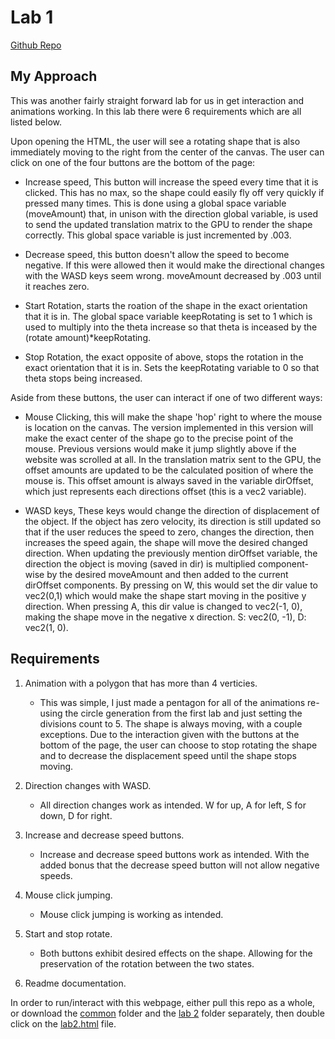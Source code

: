 # Lab 1

[Github Repo](https://github.com/dturk0610/EE465)

## My Approach

This was another fairly straight forward lab for us in get interaction and animations working. In this lab there were 6 requirements which are all listed below.

Upon opening the HTML, the user will see a rotating shape that is also immediately moving to the right from the center of the canvas. The user can click on one of the four buttons are the bottom of the page:

- Increase speed, This button will increase the speed every time that it is clicked. This has no max, so the shape could easily fly off very quickly if pressed many times. This is done using a global space variable (moveAmount) that, in unison with the direction global variable, is used to send the updated translation matrix to the GPU to render the shape correctly. This global space variable is just incremented by .003.

- Decrease speed, this button doesn't allow the speed to become negative. If this were allowed then it would make the directional changes with the WASD keys seem wrong. moveAmount decreased by .003 until it reaches zero.

- Start Rotation, starts the roation of the shape in the exact orientation that it is in. The global space variable keepRotating is set to 1 which is used to multiply into the theta increase so that theta is inceased by the (rotate amount)*keepRotating.

- Stop Rotation, the exact opposite of above, stops the rotation in the exact orientation that it is in. Sets the keepRotating variable to 0 so that theta stops being increased.

Aside from these buttons, the user can interact if one of two different ways:

- Mouse Clicking, this will make the shape 'hop' right to where the mouse is location on the canvas. The version implemented in this version will make the exact center of the shape go to the precise point of the mouse. Previous versions would make it jump slightly above if the website was scrolled at all. In the translation matrix sent to the GPU, the offset amounts are updated to be the calculated position of where the mouse is. This offset amount is always saved in the variable dirOffset, which just represents each directions offset (this is a vec2 variable).

- WASD keys, These keys would change the direction of displacement of the object. If the object has zero velocity, its direction is still updated so that if the user reduces the speed to zero, changes the direction, then increases the speed again, the shape will move the desired changed direction. When updating the previously mention dirOffset variable, the direction the object is moving (saved in dir) is multiplied component-wise by the desired moveAmount and then added to the current dirOffset components. By pressing on W, this would set the dir value to vec2(0,1) which would make the shape start moving in the positive y direction. When pressing A, this dir value is changed to vec2(-1, 0), making the shape move in the negative x direction. S: vec2(0, -1), D: vec2(1, 0).

## Requirements

1. Animation with a polygon that has more than 4 verticies.

    - This was simple, I just made a pentagon for all of the animations re-using the circle generation from the first lab and just setting the divisions count to 5. The shape is always moving, with a couple exceptions. Due to the interaction given with the buttons at the bottom of the page, the user can choose to stop rotating the shape and to decrease the displacement speed until the shape stops moving.

2. Direction changes with WASD.

    - All direction changes work as intended. W for up, A for left, S for down, D for right.

3. Increase and decrease speed buttons.

    - Increase and decrease speed buttons work as intended. With the added bonus that the decrease speed button will not allow negative speeds.

4. Mouse click jumping.

    - Mouse click jumping is working as intended.

5. Start and stop rotate.

    - Both buttons exhibit desired effects on the shape. Allowing for the preservation of the rotation between the two states.

6. Readme documentation.

In order to run/interact with this webpage, either pull this repo as a whole, or download the [common](../Common/) folder and the [lab 2](../Lab%202/) folder separately, then double click on the [lab2.html](lab2.html) file.

